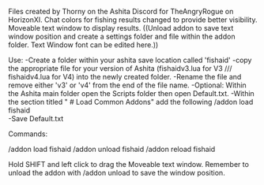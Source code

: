 Files created by Thorny on the Ashita Discord for TheAngryRogue on HorizonXI.
Chat colors for fishing results changed to provide better visibility. Moveable text window to display results.
((Unload addon to save text window position and create a settings folder and file within the addon folder. Text Window font can be edited here.))

Use:  -Create a folder within your ashita save location called   'fishaid'
  -copy the appropriate file for your version of Ashita  (fishaidv3.lua  for V3  /// fishaidv4.lua for V4)  into the newly created folder.
  -Rename the file and remove either   'v3'   or   'v4'   from the end of the file name.
  -Optional:  Within the Ashita main folder open the Scripts folder then open Default.txt.
    -Within the section titled " # Load Common Addons"   add the following     /addon load fishaid    
    -Save Default.txt
 
 Commands:
 
 /addon load fishaid
 /addon unload fishaid
 /addon reload fishaid
 
 Hold SHIFT and left click to drag the Moveable text window.  Remember to unload the addon with   /addon unload   to save the window position.
